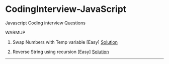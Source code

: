# CodingInterview-JavaScript
Javascript Coding interview Questions

WARMUP

1. Swap Numbers with Temp variable [Easy]                                                              [Solution](https://github.com/PalsRoy/Javascript_coding_interview_Solutions/blob/master/10%20Days%20of%20Javascript/swapWithoutTemp.js)

2. Reverse String using recursion [Easy]
[Solution](https://github.com/PalsRoy/Javascript_coding_interview_Solutions/blob/master/10%20Days%20of%20Javascript/reverseStringWithRecursion.js)












-------------------------------------------------------------------------------------------------
